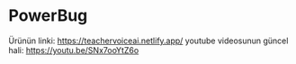 # PowerBug
Ürünün linki:
https://teachervoiceai.netlify.app/
youtube videosunun güncel hali:
https://youtu.be/SNx7ooYtZ6o
